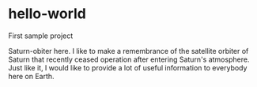 # hello-world
First sample project

Saturn-obiter here. I like to make a remembrance of the satellite orbiter of Saturn that recently ceased operation after entering Saturn's atmosphere. Just like it, I would like to provide a lot of useful information to everybody here on Earth.

